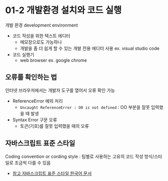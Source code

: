# 01-2 개발환경 설치와 코드 실행

개발 환경 development environment

- 코드 작성을 위한 텍스트 에디터
  - 메모장으로도 가능하나
  - 개발을 좀 더 쉽게 할 수 있는 개발 전용 에디터 사용 ex. visual studio code
- 코드 실행기
  - web browser ex. google chrome

## 오류를 확인하는 법

인터넷 브라우저에서는 개발자 도구를 열어서 오류 확인 가능

- ReferenceError 예외 처리
  - `Uncaught ReferenceError : OO is not defined` : OO 부분을 잘못 입력했을 때 발생
- Syntax Error 구문 오류
  - 토큰(기호)를 잘못 입력했을 때의 오류

## 자바스크립트 표준 스타일

Coding convention or cording style : 팀별로 사용하는 고유의 코드 작성 방식/스타일로 조금씩 다를 수 있음

- [참고 자바스크립트 표준 스타일 한국어 문서](https://standardjs.com/readme-kokr.html)

